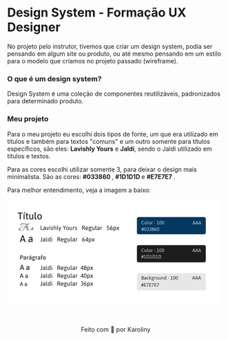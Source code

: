 <h1>Design System - Formação UX Designer</h1>

<div>
  <p>
    No projeto pelo instrutor, tivemos que criar um design system, podia ser pensando em algum site ou produto, ou até mesmo pensando em um estilo para o modelo que criamos no projeto passado (wireframe).
  </p>
  <p>
    <h3>O que é um design system? </h3>
    Design System é uma coleção de componentes reutilizáveis, padronizados para determinado produto.
  </p>
</div>

<div>
  <h3>Meu projeto</h3>
  <p>
    Para o meu projeto eu escolhi dois tipos de fonte, um que era utilizado em títulos e também para textos "comuns" e um outro somente para títulos específicos, são eles: <b>Lavishly Yours</b> e <b>Jaldi</b>, sendo o Jaldi utilizado em títulos e textos.
  </p>
  <p>
    Para as cores escolhi utilizar somente 3, para deixar o design mais minimalista. São as cores: <b> #033860 </b>, <b> #1D1D1D </b> e <b> #E7E7E7 </b>.
  </p>
  <p>
    Para melhor entendimento, veja a imagem a baixo:
  </p>
</div>

<div align="center">
  <img src="./design-system-image.jpg" alt="design system">
</div>
<br>
<br>
<p align="center">
  Feito com 💜  por Karoliny
</p>


